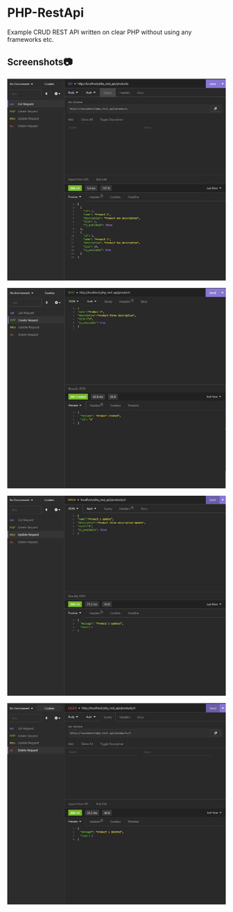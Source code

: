 # PHP-RestApi

Example CRUD REST API written on clear PHP without using any frameworks etc.

## Screenshots:camera:

![1](https://github.com/kcreds/PHP-RestApi/blob/main/php_rest_api/screen/1.JPG?raw=true?raw=true)

![2](https://github.com/kcreds/PHP-RestApi/blob/main/php_rest_api/screen/2.JPG?raw=true?raw=true)

![3](https://github.com/kcreds/PHP-RestApi/blob/main/php_rest_api/screen/3.JPG?raw=true?raw=true)

![4](https://github.com/kcreds/PHP-RestApi/blob/main/php_rest_api/screen/4.JPG?raw=true?raw=true)
 
